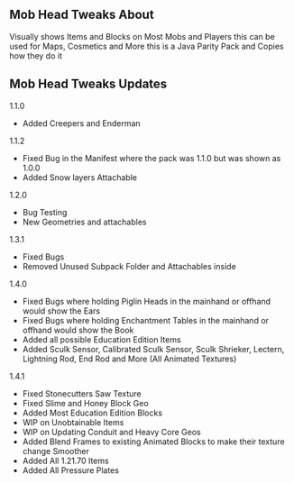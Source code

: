 ## Mob Head Tweaks About
Visually shows Items and Blocks on Most Mobs and Players
this can be used for Maps, Cosmetics and More
this is a Java Parity Pack and Copies how they do it

## Mob Head Tweaks Updates 
1.1.0

- Added Creepers and Enderman

1.1.2

- Fixed Bug in the Manifest where the pack was 1.1.0 but was shown as 1.0.0
- Added Snow layers Attachable

1.2.0
- Bug Testing
- New Geometries and attachables

1.3.1
- Fixed Bugs
- Removed Unused Subpack Folder and Attachables inside

1.4.0
- Fixed Bugs where holding Piglin Heads in the mainhand or offhand would show the Ears
- Fixed Bugs where holding Enchantment Tables in the mainhand or offhand would show the Book
- Added all possible Education Edition Items
- Added Sculk Sensor, Calibrated Sculk Sensor, Sculk Shrieker, Lectern, Lightning Rod, End Rod and More (All Animated Textures)

1.4.1
- Fixed Stonecutters Saw Texture
- Fixed Slime and Honey Block Geo
- Added Most Education Edition Blocks
- WIP on Unobtainable Items
- WIP on Updating Conduit and Heavy Core Geos
- Added Blend Frames to existing Animated Blocks to make their texture change Smoother
- Added All 1.21.70 Items
- Added All Pressure Plates
